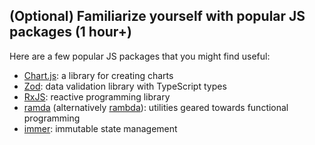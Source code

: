 ## (Optional) Familiarize yourself with popular JS packages (1 hour+)

Here are a few popular JS packages that you might find useful:

- [Chart.js](https://www.npmjs.com/package/chart.js): a library for creating charts
- [Zod](https://www.npmjs.com/package/zod): data validation library with TypeScript types
- [RxJS](https://www.npmjs.com/package/rxjs): reactive programming library
- [ramda](https://www.npmjs.com/package/ramda) (alternatively [rambda](https://www.npmjs.com/package/rambda)): utilities geared towards functional programming
- [immer](https://www.npmjs.com/package/immer): immutable state management
